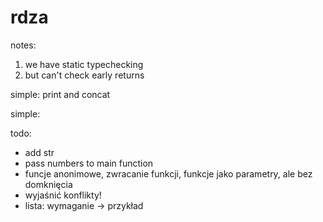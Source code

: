 # rdza

notes:
1) we have static typechecking
2) but can't check early returns





simple:
print and concat



simple:





todo:
* add str
* pass numbers to main function
* funcje anonimowe, zwracanie funkcji, funkcje jako parametry, ale bez domknięcia
* wyjaśnić konflikty!
* lista: wymaganie -> przykład
